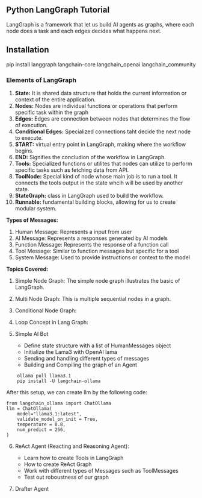 ## Python LangGraph Tutorial ##
LangGraph is a framework that let us build AI agents as graphs, where each node does a task and each edges decides what happens next.

## Installation ##
pip install langgraph langchain-core langchain_openai langchain_community

### Elements of LangGraph ###

1. **State:** It is shared data structure that holds the current information or context of the entire application.
2. **Nodes:** Nodes are individual functions or operations that perform specific task within the graph
3. **Edges:** Edges are connection between nodes that determines the flow of execution.
4. **Conditional Edges:** Specialized connections taht decide the next node to execute.
5. **START:** virtual entry point in LangGraph, making where the workflow begins.
6. **END:** Signifies the concludion of the workflow in LangGraph.
7. **Tools:** Specialized functions or utilites that nodes can utilize to perform specific tasks such as fetching data from API.
8. **ToolNode:** Special kind of node whose main job is to run a tool. It connects the tools output in the state whcih will be used by another state.
9. **StateGraph:** class in LangGraph used to build the workflow.
10. **Runnable:** fundamental building blocks, allowing for us to create modular system.


**Types of Messages:**

1. Human Message: Represents a input from user
2. AI Message: Represents a responses generated by AI models
3. Function Message: Represents the response of a function call
4. Tool Message: Similar to function messages but specific for a tool
5. System Message: Used to provide instructions or context to the model

**Topics Covered:**
1. Simple Node Graph:
    The simple node graph illustrates the basic of LangGraph. 
2. Multi Node Graph:
    This is multiple sequential nodes in a graph.
3. Conditional Node Graph:
    
4. Loop Concept in Lang Graph:

5. Simple AI Bot
    - Define state structure with a list of HumanMessages object
    - Initialize the Lama3 with OpenAI lama
    - Sending and handling different types of messages
    - Building and Compiling the graph of an Agent

```
    ollama pull llama3.1
    pip install -U langchain-ollama
```

After this setup, we can create llm by the following code:

```
from langchain_ollama import ChatOllama
llm = ChatOllama(
    model="llama3.1:latest", 
    validate_model_on_init = True,
    temperature = 0.8,
    num_predict = 256,
)
```
6. ReAct Agent (Reacting and Reasoning Agent):
    - Learn how to create Tools in LangGraph
    - How to create ReAct Graph
    - Work with different types of Messages such as ToolMessages
    - Test out roboustness of our graph

7. Drafter Agent